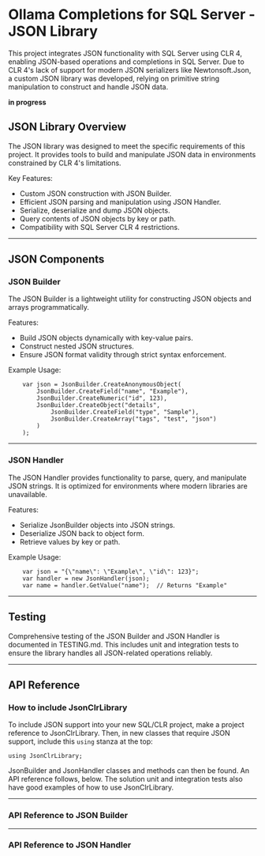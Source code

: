 # Ollama Completions for SQL Server - JSON Library

This project integrates JSON functionality with SQL Server using CLR 4, enabling 
JSON-based operations and completions in SQL Server. Due to CLR 4's lack of support 
for modern JSON serializers like Newtonsoft.Json, a custom JSON library was developed, 
relying on primitive string manipulation to construct and handle JSON data.

**in progress**

## JSON Library Overview

The JSON library was designed to meet the specific requirements of this project. It 
provides tools to build and manipulate JSON data in environments constrained by CLR 4's 
limitations.

Key Features:
- Custom JSON construction with JSON Builder.
- Efficient JSON parsing and manipulation using JSON Handler.
- Serialize, deserialize and dump JSON objects.
- Query contents of JSON objects by key or path.
- Compatibility with SQL Server CLR 4 restrictions.

---

## JSON Components

### JSON Builder

The JSON Builder is a lightweight utility for constructing JSON objects and arrays 
programmatically.

Features:

- Build JSON objects dynamically with key-value pairs.
- Construct nested JSON structures.
- Ensure JSON format validity through strict syntax enforcement.

Example Usage:
```
    var json = JsonBuilder.CreateAnonymousObject(
        JsonBuilder.CreateField("name", "Example"),
        JsonBuilder.CreateNumeric("id", 123),
        JsonBuilder.CreateObject("details",
            JsonBuilder.CreateField("type", "Sample"),
            JsonBuilder.CreateArray("tags", "test", "json")
        )
    );
```

---

### JSON Handler

The JSON Handler provides functionality to parse, query, and manipulate JSON strings. 
It is optimized for environments where modern libraries are unavailable.

Features:
- Serialize JsonBuilder objects into JSON strings.
- Deserialize JSON back to object form.
- Retrieve values by key or path.

Example Usage:
```
    var json = "{\"name\": \"Example\", \"id\": 123}";
    var handler = new JsonHandler(json);
    var name = handler.GetValue("name");  // Returns "Example"
```

---

## Testing

Comprehensive testing of the JSON Builder and JSON Handler is documented in TESTING.md. 
This includes unit and integration tests to ensure the library handles all JSON-related 
operations reliably.

---

## API Reference

### How to include JsonClrLibrary

To include JSON support into your new SQL/CLR project, make a project reference to JsonClrLibrary.
Then, in new classes that require JSON support, include this `using` stanza at the top:

```
using JsonClrLibrary;
```

JsonBuilder and JsonHandler classes and methods can then be found. An API reference follows, below.
The solution unit and integration tests also have good examples of how to use JsonClrLibrary.

---

### API Reference to JSON Builder

---

### API Reference to JSON Handler

